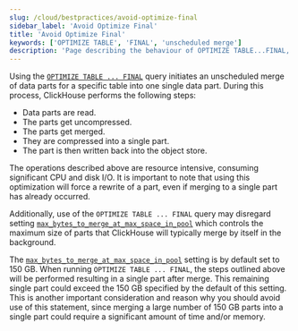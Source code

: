 ```yaml
---
slug: /cloud/bestpractices/avoid-optimize-final
sidebar_label: 'Avoid Optimize Final'
title: 'Avoid Optimize Final'
keywords: ['OPTIMIZE TABLE', 'FINAL', 'unscheduled merge']
description: 'Page describing the behaviour of OPTIMIZE TABLE...FINAL, and why you should avoid it'
---
```


Using the [`OPTIMIZE TABLE ... FINAL`](/sql-reference/statements/optimize/) query initiates an unscheduled merge of data parts for a specific table into one single data part. 
During this process, ClickHouse performs the following steps:

- Data parts are read.
- The parts get uncompressed.
- The parts get merged.
- They are compressed into a single part.
- The part is then written back into the object store.

The operations described above are resource intensive, consuming significant CPU and disk I/O.
It is important to note that using this optimization will force a rewrite of a part, 
even if merging to a single part has already occurred.

Additionally, use of the `OPTIMIZE TABLE ... FINAL` query may disregard 
setting [`max_bytes_to_merge_at_max_space_in_pool`](/operations/settings/merge-tree-settings#max_bytes_to_merge_at_max_space_in_pool) which controls the maximum size of parts
that ClickHouse will typically merge by itself in the background.

The [`max_bytes_to_merge_at_max_space_in_pool`](/operations/settings/merge-tree-settings#max_bytes_to_merge_at_max_space_in_pool) setting is by default set to 150 GB. 
When running `OPTIMIZE TABLE ... FINAL`, 
the steps outlined above will be performed resulting in a single part after merge. 
This remaining single part could exceed the 150 GB specified by the default of this setting. 
This is another important consideration and reason why you should avoid use of this statement, 
since merging a large number of 150 GB parts into a single part could require a significant amount of time and/or memory.




